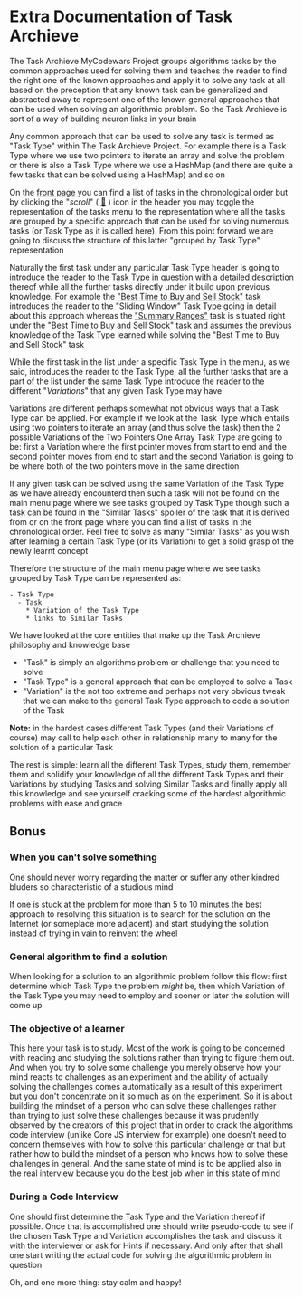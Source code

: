 # Extra Documentation of Task Archieve

The Task Archieve MyCodewars Project groups algorithms tasks by the common approaches used for solving them and teaches the reader to find the right one of the known approaches and apply it to solve any task at all based on the preception that any known task can be generalized and abstracted away to represent one of the known general approaches that can be used when solving an algorithmic problem. So the Task Archieve is sort of a way of building neuron links in your brain

Any common approach that can be used to solve any task is termed as "Task Type" within The Task Archieve Project. For example there is a Task Type where we use two pointers to iterate an array and solve the problem or there is also a Task Type where we use a HashMap (and there are quite a few tasks that can be solved using a HashMap) and so on

On the [front page](./README.md) you can find a list of tasks in the chronological order but by clicking the "_scroll_" ( [:scroll:](./task-type.md) ) icon in the header you may toggle the representation of the tasks menu to the representation where all the tasks are grouped by a specific approach that can be used for solving numerous tasks (or Task Type as it is called here). From this point forward we are going to discuss the structure of this latter "grouped by Task Type" representation

Naturally the first task under any particular Task Type header is going to introduce the reader to the Task Type in question with a detailed description thereof while all the further tasks directly under it build upon previous knowledge. For example the ["Best Time to Buy and Sell Stock"](./best-time-to-buy-and-sell-stock/task.md) task introduces the reader to the "Sliding Window" Task Type going in detail about this approach whereas the ["Summary Ranges"](./summary-ranges/task.md) task is situated right under the "Best Time to Buy and Sell Stock" task and assumes the previous knowledge of the Task Type learned while solving the "Best Time to Buy and Sell Stock" task

While the first task in the list under a specific Task Type in the menu, as we said, introduces the reader to the Task Type, all the further tasks that are a part of the list under the same Task Type introduce the reader to the different "_Variations_" that any given Task Type may have

Variations are different perhaps somewhat not obvious ways that a Task Type can be applied. For example if we look at the Task Type which entails using two pointers to iterate an array (and thus solve the task) then the 2 possible Variations of the Two Pointers One Array Task Type are going to be: first a Variation where the first pointer moves from start to end and the second pointer moves from end to start and the second Variation is going to be where both of the two pointers move in the same direction

If any given task can be solved using the same Variation of the Task Type as we have already encounterd then such a task will not be found on the main menu page where we see tasks grouped by Task Type though such a task can be found in the "Similar Tasks" spoiler of the task that it is derived from or on the front page where you can find a list of tasks in the chronological order. Feel free to solve as many "Similar Tasks" as you wish after learning a certain Task Type (or its Variation) to get a solid grasp of the newly learnt concept

Therefore the structure of the main menu page where we see tasks grouped by Task Type can be represented as:

```
- Task Type
  - Task
    * Variation of the Task Type
    * links to Similar Tasks
```

We have looked at the core entities that make up the Task Archieve philosophy and knowledge base
- "Task" is simply an algorithms problem or challenge that you need to solve
- "Task Type" is a general approach that can be employed to solve a Task
- "Variation" is the not too extreme and perhaps not very obvious tweak that we can make to the general Task Type approach to code a solution of the Task

__Note:__ in the hardest cases different Task Types (and their Variations of course) may call to help each other in relationship many to many for the solution of a particular Task

The rest is simple: learn all the different Task Types, study them, remember them and solidify your knowledge of all the different Task Types and their Variations by studying Tasks and solving Similar Tasks and finally apply all this knowledge and see yourself cracking some of the hardest algorithmic problems with ease and grace

## Bonus

### When you can't solve something

One should never worry regarding the matter or suffer any other kindred bluders so characteristic of a studious mind

If one is stuck at the problem for more than 5 to 10 minutes the best approach to resolving this situation is to search for the solution on the Internet (or someplace more adjacent) and start studying the solution instead of trying in vain to reinvent the wheel

### General algorithm to find a solution

When looking for a solution to an algorithmic problem follow this flow: first determine which Task Type the problem _might_ be, then which Variation of the Task Type you may need to employ and sooner or later the solution will come up

### The objective of a learner

This here your task is to study. Most of the work is going to be concerned with reading and studying the solutions rather than trying to figure them out. And when you try to solve some challenge you merely observe how your mind reacts to challenges as an experiment and the ability of actually solving the challenges comes automatically as a result of this experiment but you don't concentrate on it so much as on the experiment. So it is about building the mindset of a person who can solve these challenges rather than trying to just solve these challenges because it was prudently observed by the creators of this project that in order to crack the algorithms code interview (unlike Core JS interview for example) one doesn't need to concern themselves with how to solve this particular challenge or that but rather how to build the mindset of a person who knows how to solve these challenges in general. And the same state of mind is to be applied also in the real interview because you do the best job when in this state of mind

### During a Code Interview

One should first determine the Task Type and the Variation thereof if possible. Once that is accomplished one should write pseudo-code to see if the chosen Task Type and Variation accomplishes the task and discuss it with the interviewer or ask for Hints if necessary. And only after that shall one start writing the actual code for solving the algorithmic problem in question

Oh, and one more thing: stay calm and happy!
